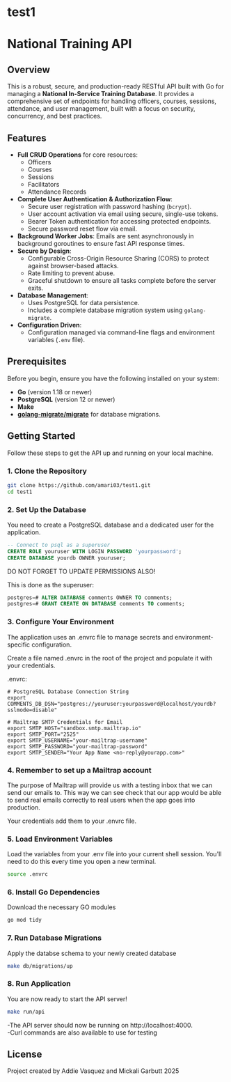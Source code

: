 # test1
# National Training API

## Overview

This is a robust, secure, and production-ready RESTful API built with Go for managing a **National In-Service Training Database**. It provides a comprehensive set of endpoints for handling officers, courses, sessions, attendance, and user management, built with a focus on security, concurrency, and best practices.

## Features

-   **Full CRUD Operations** for core resources:
    -   Officers
    -   Courses
    -   Sessions
    -   Facilitators
    -   Attendance Records
-   **Complete User Authentication & Authorization Flow**:
    -   Secure user registration with password hashing (`bcrypt`).
    -   User account activation via email using secure, single-use tokens.
    -   Bearer Token authentication for accessing protected endpoints.
    -   Secure password reset flow via email.
-   **Background Worker Jobs**: Emails are sent asynchronously in background goroutines to ensure fast API response times.
-   **Secure by Design**:
    -   Configurable Cross-Origin Resource Sharing (CORS) to protect against browser-based attacks.
    -   Rate limiting to prevent abuse.
    -   Graceful shutdown to ensure all tasks complete before the server exits.
-   **Database Management**:
    -   Uses PostgreSQL for data persistence.
    -   Includes a complete database migration system using `golang-migrate`.
-   **Configuration Driven**:
    -   Configuration managed via command-line flags and environment variables (`.env` file).

## Prerequisites

Before you begin, ensure you have the following installed on your system:
-   **Go** (version 1.18 or newer)
-   **PostgreSQL** (version 12 or newer)
-   **Make**
-   **[golang-migrate/migrate](https://github.com/golang-migrate/migrate/tree/master/cmd/migrate)** for database migrations.

## Getting Started

Follow these steps to get the API up and running on your local machine.

### 1. Clone the Repository

```bash
git clone https://github.com/amari03/test1.git
cd test1
```

### 2. Set Up the Database

You need to create a PostgreSQL database and a dedicated user for the application.
```SQL
-- Connect to psql as a superuser
CREATE ROLE youruser WITH LOGIN PASSWORD 'yourpassword';
CREATE DATABASE yourdb OWNER youruser;
```

DO NOT FORGET TO UPDATE PERMISSIONS ALSO!

This is done as the superuser:

```SQL
postgres=# ALTER DATABASE comments OWNER TO comments;
postgres=# GRANT CREATE ON DATABASE comments TO comments;
```

### 3. Configure Your Environment

The application uses an .envrc file to manage secrets and environment-specific configuration.

Create a file named .envrc in the root of the project and populate it with your credentials.

.envrc:
```Sh
# PostgreSQL Database Connection String
export COMMENTS_DB_DSN="postgres://youruser:yourpassword@localhost/yourdb?sslmode=disable"

# Mailtrap SMTP Credentials for Email
export SMTP_HOST="sandbox.smtp.mailtrap.io"
export SMTP_PORT="2525"
export SMTP_USERNAME="your-mailtrap-username"
export SMTP_PASSWORD="your-mailtrap-password"
export SMTP_SENDER="Your App Name <no-reply@yourapp.com>"
```

### 4. Remember to set up a Mailtrap account

The purpose of Mailtrap will provide us with a testing inbox that we can send our emails to. This way we can see check that our app would be able to send real emails correctly to real users when the app goes into production.

Your credentials add them to your .envrc file.

### 5. Load Environment Variables

Load the variables from your .env file into your current shell session. You'll need to do this every time you open a new terminal.

```Bash
source .envrc
```

### 6. Install Go Dependencies

Download the necessary GO modules

```Bash
go mod tidy
```

### 7. Run Database Migrations

Apply the databse schema to your newly created database

```Bash
make db/migrations/up
```

### 8. Run Application

You are now ready to start the API server!

```Bash
make run/api
```

 -The API server should now be running on http://localhost:4000.  
 -Curl commands are also available to use for testing

## License
Project created by Addie Vasquez and Mickali Garbutt 2025